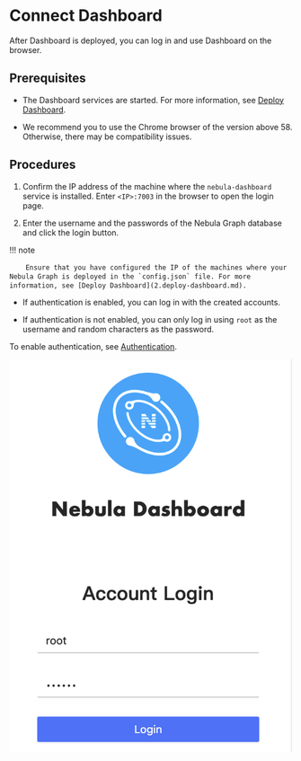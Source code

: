 # Connect Dashboard

After Dashboard is deployed, you can log in and use Dashboard on the browser.

## Prerequisites

- The Dashboard services are started. For more information, see [Deploy Dashboard](2.deploy-dashboard.md).

- We recommend you to use the Chrome browser of the version above 58. Otherwise, there may be compatibility issues.

## Procedures

1. Confirm the IP address of the machine where the `nebula-dashboard` service is installed. Enter `<IP>:7003` in the browser to open the login page.

2. Enter the username and the passwords of the Nebula Graph database and click the login button.

  !!! note

        Ensure that you have configured the IP of the machines where your Nebula Graph is deployed in the `config.json` file. For more information, see [Deploy Dashboard](2.deploy-dashboard.md).

  - If authentication is enabled, you can log in with the created accounts.

  - If authentication is not enabled, you can only log in using `root` as the username and random characters as the password.

  To enable authentication, see [Authentication](../7.data-security/1.authentication/1.authentication.md).

  ![Login](login.png)
